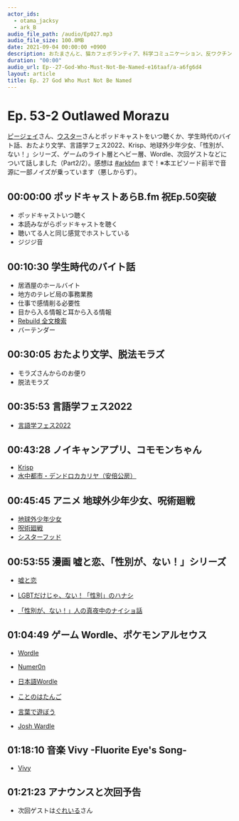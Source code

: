 ```yaml
---
actor_ids:
  - otama_jacksy
  - ark_B
audio_file_path: /audio/Ep027.mp3
audio_file_size: 100.0MB
date: 2021-09-04 00:00:00 +0900
description: おたまさんと、猫カフェボランティア、科学コミュニケーション、反ワクチン監視、ドラえもん、絶滅動物は蘇らせるべきか、ミッドサマー、保護猫のススメなどについて話しました。
duration: "00:00"
audio_url: Ep--27-God-Who-Must-Not-Be-Named-e16taaf/a-a6fg6d4
layout: article
title: Ep. 27 God Who Must Not Be Named
---
```


# Ep. 53-2 Outlawed Morazu

[ピージェイ](https://twitter.com/xiPJ)さん、[ウスター](https://twitter.com/Weisweiler)さんとポッドキャストをいつ聴くか、学生時代のバイト話、おたより文学、言語学フェス2022、Krisp、地球外少年少女、「性別が、ない！」シリーズ、ゲームのライト層とヘビー層、Wordle、次回ゲストなどについて話しました（Part2/2）。感想は [#arkbfm](https://twitter.com/hashtag/arkbfm) まで！※本エピソード前半で音源に一部ノイズが乗っています（悪しからず）。

## 00:00:00 ポッドキャストあらB.fm 祝Ep.50突破

* ポッドキャストいつ聴く
* 本読みながらポッドキャストを聴く
* 聴いてる人と同じ感覚でホストしている
* ジジジ音

## 00:10:30 学生時代のバイト話

* 居酒屋のホールバイト
* 地方のテレビ局の事務業務
* 仕事で感情削る必要性
* 目から入る情報と耳から入る情報
* [Rebuild 全文検索](https://rebuild.fm/search)
* バーテンダー
    

## 00:30:05 おたより文学、脱法モラズ

* モラズさんからのお便り
* 脱法モラズ

## 00:35:53 言語学フェス2022

* [言語学フェス2022](https://sites.google.com/view/lingfes2022/)
    

## 00:43:28 ノイキャンアプリ、コモモンちゃん

* [Krisp](https://jp.vcube.com/form-inquiry-md11-krisp.html)
* [水中都市・デンドロカカリヤ（安倍公房）](https://amzn.to/3v15h0j)
    

## 00:45:45 アニメ 地球外少年少女、呪術廻戦

* [地球外少年少女](https://chikyugai.com/)
* [呪術廻戦](https://amzn.to/35078YC)
* [シスターフッド](https://tsutaya.tsite.jp/news/movie/41575089)

## 00:53:55 漫画 嘘と恋、「性別が、ない！」シリーズ

* [嘘と恋](https://twitter.com/koiuso_official)
* [LGBTだけじゃ、ない！「性別」のハナシ](https://amzn.to/34TbkJP)
    
* [「性別が、ない！」人の真夜中のナイショ話](https://amzn.to/3p20jg2)
    

## 01:04:49 ゲーム Wordle、ポケモンアルセウス

* [Wordle](https://www.powerlanguage.co.uk/wordle/)
* [Numer0n](https://ja.wikipedia.org/wiki/Numer0n)
* [日本語Wordle](https://aseruneko.github.io/WORDLEja/)
* [ことのはたんご](https://plum-chloride.jp/kotonoha-tango/index.html)
* [言葉で遊ぼう](https://wordle.mega-yadoran.jp/)
    
* [Josh Wardle](https://twitter.com/powerlanguish)

## 01:18:10 音楽 Vivy -Fluorite Eye's Song-

* [Vivy](https://vivy-portal.com/)

## 01:21:23 アナウンスと次回予告

* 次回ゲストは[ぐれいる](https://twitter.com/Grail1225)さん